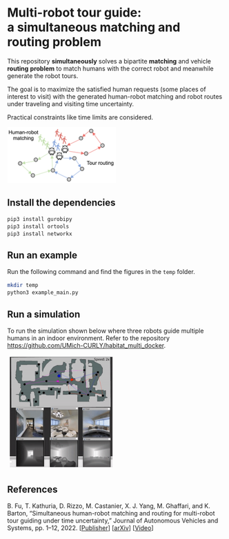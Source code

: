 # Multi-robot tour guide: <br/> a simultaneous matching and routing problem
This repository **simultaneously** solves a bipartite **matching** and vehicle **routing** **problem** to match humans with the correct robot and meanwhile generate the robot tours.

The goal is to maximize the satisfied human requests (some places of interest to visit) with the generated human-robot matching and robot routes under traveling and visiting time uncertainty.

Practical constraints like time limits are considered.

<img src="readme/smrp_diagram.png" alt="smrp_diagram" width="50%"/>

## Install the dependencies
```bash
pip3 install gurobipy
pip3 install ortools
pip3 install networkx
```

## Run an example
Run the following command and find the figures in the `temp` folder.
```bash
mkdir temp
python3 example_main.py
```

## Run a simulation

To run the simulation shown below where three robots guide multiple humans in an indoor environment. Refer to the repository https://github.com/UMich-CURLY/habitat_multi_docker.

<img src="readme/tourguide_simulation.gif" alt="tourguide_simulation" width="50%"/>

## References
B. Fu, T. Kathuria, D. Rizzo, M. Castanier, X. J. Yang, M. Ghaffari, and K. Barton, “Simultaneous human-robot matching and routing for multi-robot tour guiding under time uncertainty,” Journal of Autonomous Vehicles and Systems, pp. 1–12, 2022. \[[Publisher](https://doi.org/10.1115/1.4053428)\] \[[arXiv](https://arxiv.org/abs/2201.10635)\] \[[Video](https://youtu.be/jx1RtK0g6fo)\]
